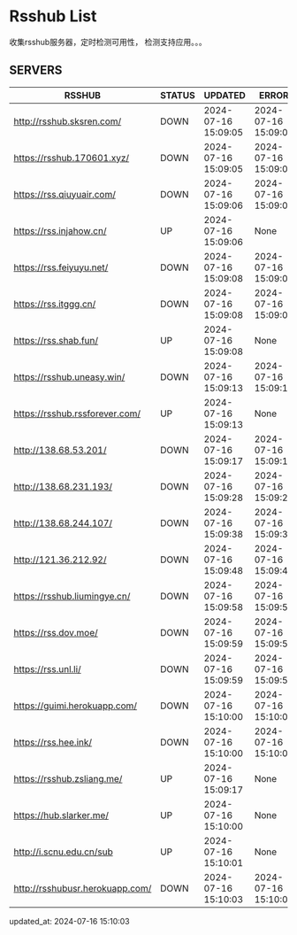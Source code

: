 # Rsshub List

收集rsshub服务器，定时检测可用性， 检测支持应用。。。


## SERVERS

|  RSSHUB   | STATUS  | UPDATED  | ERROR  | TWITTER |  
|  ----  | ----  | ----  | ----  | ---- |  
| http://rsshub.sksren.com/ | DOWN | 2024-07-16 15:09:05 | 2024-07-16 15:09:05 |  
| https://rsshub.170601.xyz/ | DOWN | 2024-07-16 15:09:05 | 2024-07-16 15:09:05 |  
| https://rss.qiuyuair.com/ | DOWN | 2024-07-16 15:09:06 | 2024-07-16 15:09:06 |  
| https://rss.injahow.cn/ | UP | 2024-07-16 15:09:06 | None ||  
| https://rss.feiyuyu.net/ | DOWN | 2024-07-16 15:09:08 | 2024-07-16 15:09:08 |  
| https://rss.itggg.cn/ | DOWN | 2024-07-16 15:09:08 | 2024-07-16 15:09:08 |  
| https://rss.shab.fun/ | UP | 2024-07-16 15:09:08 | None ||  
| https://rsshub.uneasy.win/ | DOWN | 2024-07-16 15:09:13 | 2024-07-16 15:09:13 |  
| https://rsshub.rssforever.com/ | UP | 2024-07-16 15:09:13 | None ||  
| http://138.68.53.201/ | DOWN | 2024-07-16 15:09:17 | 2024-07-16 15:09:17 |  
| http://138.68.231.193/ | DOWN | 2024-07-16 15:09:28 | 2024-07-16 15:09:28 |  
| http://138.68.244.107/ | DOWN | 2024-07-16 15:09:38 | 2024-07-16 15:09:38 |  
| http://121.36.212.92/ | DOWN | 2024-07-16 15:09:48 | 2024-07-16 15:09:48 |  
| https://rsshub.liumingye.cn/ | DOWN | 2024-07-16 15:09:58 | 2024-07-16 15:09:58 |  
| https://rss.dov.moe/ | DOWN | 2024-07-16 15:09:59 | 2024-07-16 15:09:59 |  
| https://rss.unl.li/ | DOWN | 2024-07-16 15:09:59 | 2024-07-16 15:09:59 |  
| https://guimi.herokuapp.com/ | DOWN | 2024-07-16 15:10:00 | 2024-07-16 15:10:00 |  
| https://rss.hee.ink/ | DOWN | 2024-07-16 15:10:00 | 2024-07-16 15:10:00 |  
| https://rsshub.zsliang.me/ | UP | 2024-07-16 15:09:17 | None |OK|  
| https://hub.slarker.me/ | UP | 2024-07-16 15:10:00 | None ||  
| http://i.scnu.edu.cn/sub | UP | 2024-07-16 15:10:01 | None ||  
| http://rsshubusr.herokuapp.com/ | DOWN | 2024-07-16 15:10:03 | 2024-07-16 15:10:03 |  
  

updated_at: 2024-07-16 15:10:03  

